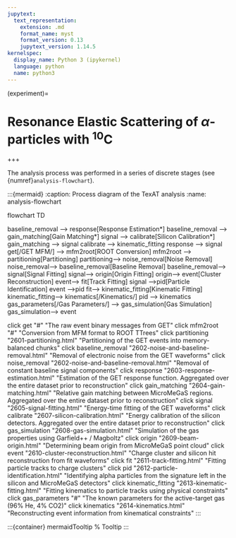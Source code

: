 ```yaml
---
jupytext:
  text_representation:
    extension: .md
    format_name: myst
    format_version: 0.13
    jupytext_version: 1.14.5
kernelspec:
  display_name: Python 3 (ipykernel)
  language: python
  name: python3
---
```


(experiment)=
# Resonance Elastic Scattering of $\alpha$-particles with ${}^{10}\text{C}$

+++

The analysis process was performed in a series of discrete stages (see {numref}`analysis-flowchart`).

:::{mermaid}
:caption: Process diagram of the TexAT analysis
:name: analysis-flowchart

flowchart TD

baseline_removal --> response[Response Estimation*]
baseline_removal --> gain_matching[Gain Matching*]
signal --> calibrate[Silicon Calibration*]
gain_matching --> signal
calibrate --> kinematic_fitting
response --> signal
get[/GET MFM/] --> mfm2root[ROOT Conversion]
mfm2root --> partitioning[Partitioning] 
partitioning--> noise_removal[Noise Removal] 
noise_removal--> baseline_removal[Baseline Removal] 
baseline_removal--> signal[Signal Fitting] 
signal--> origin[Origin Fitting] 
origin--> event[Cluster Reconstruction] 
event--> fit[Track Fitting] 
signal -->pid[Particle Identification]
event -->pid
fit--> kinematic_fitting[Kinematic Fitting] 
kinematic_fitting--> kinematics[/Kinematics/]
pid --> kinematics
gas_parameters[/Gas Parameters/] --> gas_simulation[Gas Simulation] 
gas_simulation--> event

click get "#" "The raw event binary messages from GET"
click mfm2root "#" "Conversion from MFM format to ROOT TTrees"
click partitioning "2601-partitioning.html" "Partitioning of the GET events into memory-balanced chunks"
click baseline_removal "2602-noise-and-baseline-removal.html" "Removal of electronic noise from the GET waveforms"
click noise_removal "2602-noise-and-baseline-removal.html" "Removal of constant baseline signal components"
click response "2603-response-estimation.html" "Estimation of the GET response function. Aggregated over the entire dataset prior to reconstruction"
click gain_matching "2604-gain-matching.html" "Relative gain matching between MicroMeGaS regions. Aggregated over the entire dataset prior to reconstruction"
click signal "2605-signal-fitting.html" "Energy-time fitting of the GET waveforms"
click calibrate "2607-silicon-calibration.html" "Energy calibration of the silicon detectors. Aggregated over the entire dataset prior to reconstruction"
click gas_simulation "2608-gas-simulation.html" "Simulation of the gas properties using Garfield++ / Magboltz"
click origin "2609-beam-origin.html" "Determining beam origin from MicroMeGaS point cloud"
click event "2610-cluster-reconstruction.html" "Charge cluster and silicon hit reconstruction from fit waveforms"
click fit "2611-track-fitting.html" "Fitting particle tracks to charge clusters"
click pid "2612-particle-identification.html" "Identifying alpha particles from the signature left in the silicon and MicroMeGaS detectors"
click kinematic_fitting "2613-kinematic-fitting.html" "Fitting kinematics to particle tracks using physical constraints"
click gas_parameters "#" "The known parameters for the active-target gas (96% He, 4% CO2)"
click kinematics "2614-kinematics.html" "Reconstructing event information from kinematical constraints"
:::


:::{container} mermaidTooltip
% Tooltip 
:::

```{code-cell}

```
